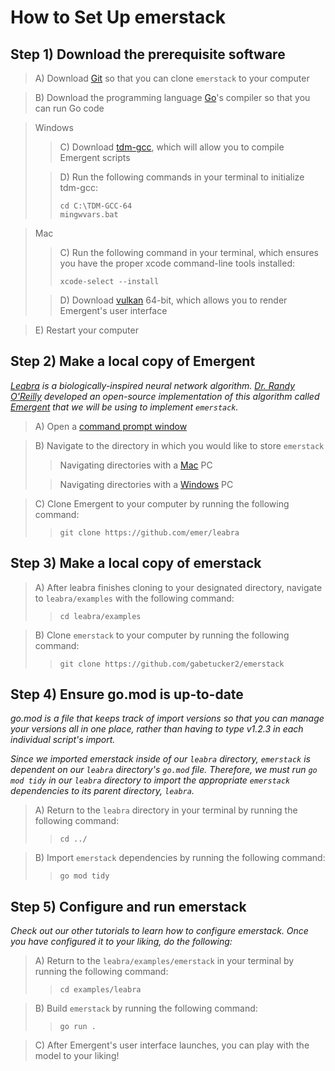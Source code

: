 # How to Set Up emerstack

## Step 1) Download the prerequisite software

> A) Download [Git](https://git-scm.com/downloads) so that you can clone ```emerstack``` to your computer

> B) Download the programming language [Go](https://go.dev/doc/install)'s compiler so that you can run Go code

> Windows
>> C) Download [tdm-gcc](https://jmeubank.github.io/tdm-gcc/download/), which will allow you to compile Emergent scripts
>
>> D) Run the following commands in your terminal to initialize tdm-gcc:
>> ```
>> cd C:\TDM-GCC-64
>> mingwvars.bat
>> ```

> Mac
>> C) Run the following command in your terminal, which ensures you have the proper xcode command-line tools installed:
>> ```
>> xcode-select --install
>> ```
>
>> D) Download [vulkan](https://vulkan.lunarg.com/) 64-bit, which allows you to render Emergent's user interface

> E) Restart your computer

## Step 2) Make a local copy of Emergent

*[Leabra](https://en.wikipedia.org/wiki/Leabra) is a biologically-inspired neural network algorithm.  [Dr. Randy O'Reilly](https://en.wikipedia.org/wiki/Randall_C._O%27Reilly) developed an open-source implementation of this algorithm called [Emergent](https://github.com/emer/emergent) that we will be using to implement ```emerstack```.*

> A) Open a [command prompt window](https://www.lifewire.com/how-to-open-command-prompt-2618089)

> B) Navigate to the directory in which you would like to store ```emerstack```
>> Navigating directories with a [Mac](https://techwiser.com/how-to-navigate-to-a-folder-in-terminal-mac/#:~:text=1%20Method%20I.%20This%20is%20the%20most%20usual,to%20navigate%20to%20a%20folder%20in%20the%20terminal.) PC
>
>> Navigating directories with a [Windows](https://techwiser.com/how-to-navigate-to-a-folder-in-terminal-mac/#:~:text=1%20Method%20I.%20This%20is%20the%20most%20usual,to%20navigate%20to%20a%20folder%20in%20the%20terminal.) PC

> C) Clone Emergent to your computer by running the following command:
>> ```
>> git clone https://github.com/emer/leabra
>> ```

## Step 3) Make a local copy of emerstack

> A) After leabra finishes cloning to your designated directory, navigate to ```leabra/examples``` with the following command:
>> ```
>> cd leabra/examples
>> ```

> B) Clone ```emerstack``` to your computer by running the following command:
>> ```
>> git clone https://github.com/gabetucker2/emerstack
>> ```

## Step 4) Ensure go.mod is up-to-date

*go.mod is a file that keeps track of import versions so that you can manage your versions all in one place, rather than having to type v1.2.3 in each individual script's import.*

*Since we imported emerstack inside of our ```leabra``` directory, ```emerstack``` is dependent on our ```leabra``` directory's ```go.mod``` file.  Therefore, we must run ```go mod tidy``` in our ```leabra``` directory to import the appropriate ```emerstack``` dependencies to its parent directory, ```leabra```.*

> A) Return to the ```leabra``` directory in your terminal by running the following command:
>> ```
>> cd ../
>> ```

> B) Import ```emerstack``` dependencies by running the following command:
>> ```
>> go mod tidy
>> ```

## Step 5) Configure and run emerstack

*Check out our other tutorials to learn how to configure emerstack.  Once you have configured it to your liking, do the following:*

> A) Return to the ```leabra/examples/emerstack``` in your terminal by running the following command:
>> ```
>> cd examples/leabra
>> ```

> B) Build ```emerstack``` by running the following command:
>> ```
>> go run .
>> ```

> C) After Emergent's user interface launches, you can play with the model to your liking!
